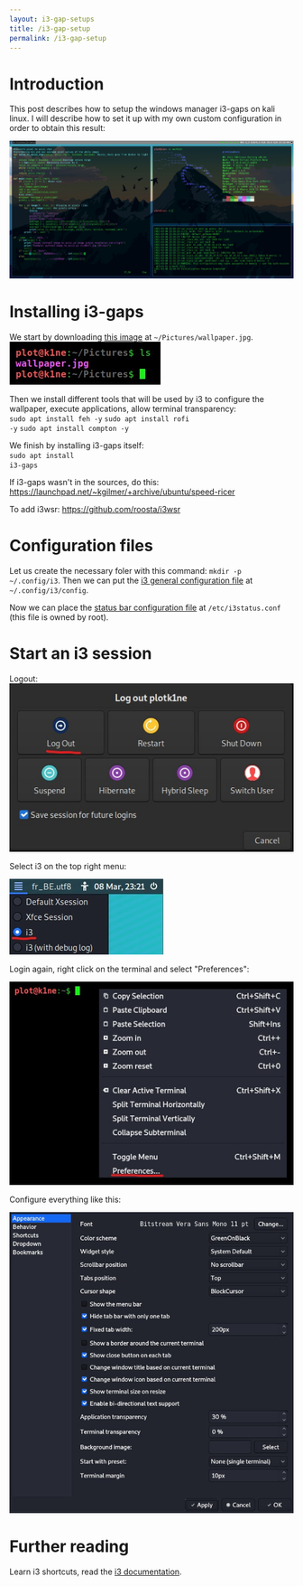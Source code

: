 ```yaml
---
layout: i3-gap-setups
title: /i3-gap-setup
permalink: /i3-gap-setup
---
```


<h1>Introduction</h1>

<p>This post describes how to setup the windows manager i3-gaps on kali linux. I will describe how to set it up with my own custom configuration in order to obtain this result:

<img src="/i3-gap-setup/result.jpg" alt="configuration result" width="1200" height="auto"></p>

<h1>Installing i3-gaps</h1>

<p>We start by downloading <a href="https://raw.githubusercontent.com/Plotkine/kali-config/main/wallpaper.jpg" target="_blank" rel="noopener noreferrer">this image</a> at <code>~/Pictures/wallpaper.jpg</code>.

<img src="/i3-gap-setup/saving_wallpaper.jpg" alt="saving wallpaper">

Then we install different tools that will be used by i3 to configure the wallpaper, execute applications, allow terminal transparency:
<br><code>sudo apt install feh -y</code>
<code>sudo apt install rofi -y</code>
<code>sudo apt install compton -y</code>

We finish by installing i3-gaps itself:
<br><code>sudo apt install i3-gaps</code>

If i3-gaps wasn't in the sources, do this: https://launchpad.net/~kgilmer/+archive/ubuntu/speed-ricer

To add i3wsr: https://github.com/roosta/i3wsr</p>

<h1>Configuration files</h1>

<p>Let us create the necessary foler with this command: <code>mkdir -p ~/.config/i3</code>. Then we can put the <a href="https://github.com/Plotkine/kali-config/blob/main/i3_config" target="_blank" rel="noopener noreferrer">i3 general configuration file</a> at <code>~/.config/i3/config</code>.</p>

<p>Now we can place the <a href="https://github.com/Plotkine/kali-config/blob/main/i3_i3status.conf" target="_blank" rel="noopener noreferrer">status bar configuration file</a> at <code>/etc/i3status.conf</code> (this file is owned by root).</p>

<h1>Start an i3 session</h1>

<p>Logout:
  
<img src="/i3-gap-setup/logout.jpg" alt="logout">

Select i3 on the top right menu:

<img src="/i3-gap-setup/select_i3.jpg" alt="select i3">

Login again, right click on the terminal and select "Preferences":

<img src="/i3-gap-setup/preferences.jpg" alt="select preferences">

Configure everything like this:

<img src="/i3-gap-setup/settings.jpg" alt="configure preferences"></p>

<h1>Further reading</h1>

<p>Learn i3 shortcuts, read the <a href="https://i3wm.org/docs/userguide.html" target="_blank" rel="noopener noreferrer">i3 documentation</a>.</p>
